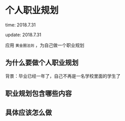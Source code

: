 # 个人职业规划

time: 2018.7.31

update: 2018.7.31

应用 `黄金圈法则` ，为自己做一个职业规划

## 为什么要做个人职业规划

背景：毕业已经一年了，自己不再是一名学校里面的学生了

## 职业规划包含哪些内容

## 具体应该怎么做
